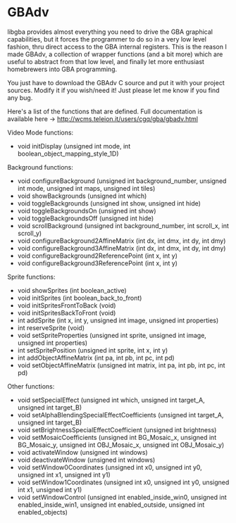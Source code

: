 GBAdv
=====

libgba provides almost everything you need to drive the GBA graphical capabilities, but it forces the programmer to do so in a very low level fashion, thru direct access to the GBA internal registers.
This is the reason I made GBAdv, a collection of wrapper functions (and a bit more) which are useful to abstract from that low level, and finally let more enthusiast homebrewers into GBA programming.

You just have to download the GBAdv C source and put it with your project sources.
Modify it if you wish/need it! Just please let me know if you find any bug.

Here's a list of the functions that are defined. Full documentation is available here -> http://wcms.teleion.it/users/cgq/gba/gbadv.html

Video Mode functions:
- void initDisplay (unsigned int mode, int boolean_object_mapping_style_1D)

Background functions:
- void configureBackground (unsigned int background_number, unsigned int mode, unsigned int maps, unsigned int tiles)
- void showBackgrounds (unsigned int which)
- void toggleBackgrounds (unsigned int show, unsigned int hide)
- void toggleBackgroundsOn (unsigned int show)
- void toggleBackgroundsOff (unsigned int hide)
- void scrollBackground (unsigned int background_number, int scroll_x, int scroll_y)
- void configureBackground2AffineMatrix (int dx, int dmx, int dy, int dmy)
- void configureBackground3AffineMatrix (int dx, int dmx, int dy, int dmy)
- void configureBackground2ReferencePoint (int x, int y)
- void configureBackground3ReferencePoint (int x, int y)

Sprite functions:
- void showSprites (int boolean_active)
- void initSprites (int boolean_back_to_front)
- void initSpritesFrontToBack (void)
- void initSpritesBackToFront (void)
- int addSprite (int x, int y, unsigned int image, unsigned int properties)
- int reserveSprite (void)
- void setSpriteProperties (unsigned int sprite, unsigned int image, unsigned int properties)
- int setSpritePosition (unsigned int sprite, int x, int y)
- int addObjectAffineMatrix (int pa, int pb, int pc, int pd)
- void setObjectAffineMatrix (unsigned int matrix, int pa, int pb, int pc, int pd)
 
Other functions:
- void setSpecialEffect (unsigned int which, unsigned int target_A, unsigned int target_B)
- void setAlphaBlendingSpecialEffectCoefficients (unsigned int target_A, unsigned int target_B)
- void setBrightnessSpecialEffectCoefficient (unsigned int brightness)
- void setMosaicCoefficients (unsigned int BG_Mosaic_x, unsigned int BG_Mosaic_y, unsigned int OBJ_Mosaic_x, unsigned int OBJ_Mosaic_y)
- void activateWindow (unsigned int windows)
- void deactivateWindow (unsigned int windows)
- void setWindow0Coordinates (unsigned int x0, unsigned int y0, unsigned int x1, unsigned int y1)
- void setWindow1Coordinates (unsigned int x0, unsigned int y0, unsigned int x1, unsigned int y1)
- void setWindowControl (unsigned int enabled_inside_win0, unsigned int enabled_inside_win1, unsigned int enabled_outside, unsigned int enabled_objects)
